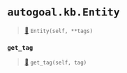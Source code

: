 # `autogoal.kb.Entity`

> [📝](https://github.com/autogal/autogoal/blob/main/autogoal/kb/_data.py#L453)
> `Entity(self, **tags)`

### `get_tag`

> [📝](https://github.com/autogoal/autogoal/blob/main/autogoal/kb/_data.py#L283)
> `get_tag(self, tag)`

